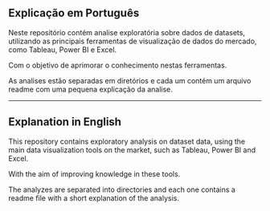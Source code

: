 ## Explicação em Português

Neste repositório contém analise exploratória sobre dados de datasets, utilizando as principais ferramentas de visualização de dados do mercado, como Tableau, Power BI e Excel.

Com o objetivo de aprimorar o conhecimento nestas ferramentas.

As analises estão separadas em diretórios e cada um contém um arquivo readme com uma pequena explicação da analise.

---

## Explanation in English

This repository contains exploratory analysis on dataset data, using the main data visualization tools on the market, such as Tableau, Power BI and Excel. 

With the aim of improving knowledge in these tools.

The analyzes are separated into directories and each one contains a readme file with a short explanation of the analysis.

